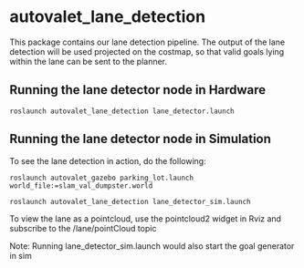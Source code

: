 # autovalet_lane_detection

This package contains our lane detection pipeline. The output of the lane detection will be used projected on the costmap, so that valid goals lying within the lane can be sent to the planner.

## Running the lane detector node in Hardware
```
roslaunch autovalet_lane_detection lane_detector.launch
```

## Running the lane detector node in Simulation

To see the lane detection in action, do the following:

```
roslaunch autovalet_gazebo parking_lot.launch world_file:=slam_val_dumpster.world
```  

```
roslaunch autovalet_lane_detection lane_detector_sim.launch
```

To view the lane as a pointcloud, use the pointcloud2 widget in Rviz and subscribe to the /lane/pointCloud topic

Note: Running lane_detector_sim.launch would also start the goal generator in sim 
